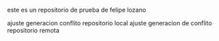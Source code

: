 este es un repositorio de prueba de felipe lozano

ajuste generacion conflito repositorio local
ajuste generacion de conflito repositorio remota


 

